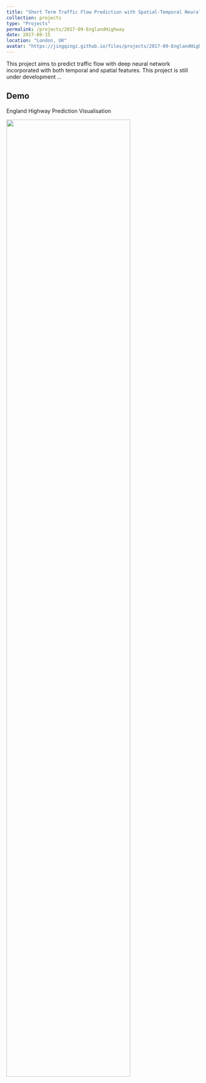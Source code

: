 ```yaml
---
title: "Short Term Traffic Flow Prediction with Spatial-Temporal Neural Networks on England Highway"
collection: projects
type: "Projects"
permalink: /projects/2017-09-EnglandHighway
date: 2017-09-15
location: "London, UK"
avatar: "https://jingqingz.github.io/files/projects/2017-09-EnglandHighway/avatar.png"
---
```


This project aims to predict traffic flow with deep neural network incorporated with both temporal and spatial features. This project is still under development ...


## Demo

England Highway Prediction Visualisation
<div>
    <img src="https://jingqingz.github.io/files/projects/2017-09-EnglandHighway/demo.gif" style="width: 80%;"/>
</div>

